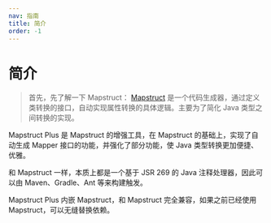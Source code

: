 ```yaml
---
nav: 指南
title: 简介
order: -1
---
```


# 简介

> 首先，先了解一下 Mapstruct：
> [Mapstruct](https://mapstruct.org) 是一个代码生成器，通过定义类转换的接口，自动实现属性转换的具体逻辑。主要为了简化 Java 类型之间转换的实现。

Mapstruct Plus 是 Mapstruct 的增强工具，在 Mapstruct 的基础上，实现了自动生成 Mapper 接口的功能，并强化了部分功能，使 Java 类型转换更加便捷、优雅。

和 Mapstruct 一样，本质上都是一个基于 JSR 269 的 Java 注释处理器，因此可以由 Maven、Gradle、Ant 等来构建触发。

Mapstruct Plus 内嵌 Mapstruct，和 Mapstruct 完全兼容，如果之前已经使用 Mapstruct，可以无缝替换依赖。
